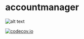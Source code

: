 # accountmanager

![alt text](https://travis-ci.org/silayugurlu/accountmanager.svg?branch=master "Travis Status")

[![codecov.io](https://codecov.io/github/silayugurlu/accountmanager/coverage.svg?branch=master)](https://codecov.io/github/cainus/codecov.io?branch=master)